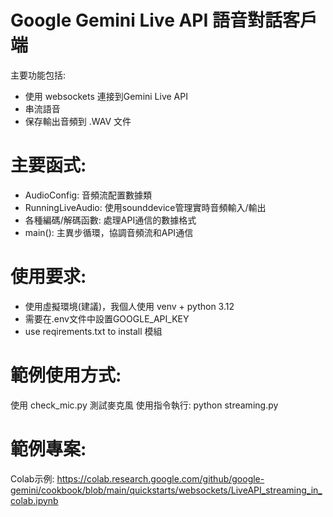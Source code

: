 # Google Gemini Live API 語音對話客戶端
主要功能包括:
- 使用 websockets 連接到Gemini Live API
- 串流語音
- 保存輸出音頻到 .WAV 文件

# 主要函式:
- AudioConfig: 音頻流配置數據類
- RunningLiveAudio: 使用sounddevice管理實時音頻輸入/輸出
- 各種編碼/解碼函數: 處理API通信的數據格式
- main(): 主異步循環，協調音頻流和API通信

# 使用要求:
- 使用虛擬環境(建議)，我個人使用 venv + python 3.12
- 需要在.env文件中設置GOOGLE_API_KEY
- use reqirements.txt to install 模組

# 範例使用方式:
使用 check_mic.py 測試麥克風
使用指令執行: python streaming.py

# 範例專案:
Colab示例: https://colab.research.google.com/github/google-gemini/cookbook/blob/main/quickstarts/websockets/LiveAPI_streaming_in_colab.ipynb

